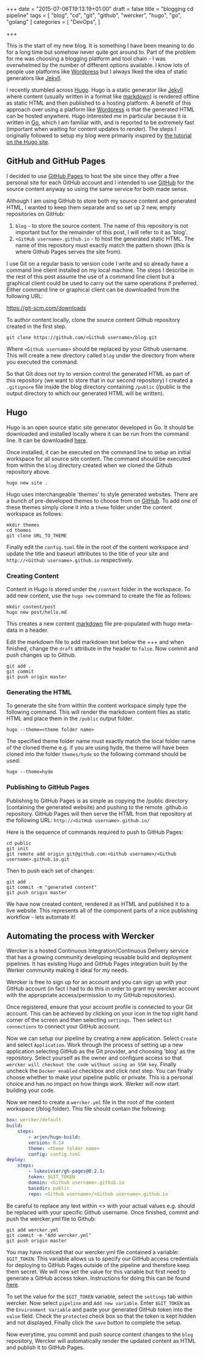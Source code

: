 +++
date = "2015-07-06T19:13:19+01:00"
draft = false
title = "blogging cd pipeline"
tags = [ "blog", "cd", "git", "github", "wercker", "hugo", "go", "golang" ]
categories = [
  "DevOps",
]

+++

This is the start of my new blog.  It is something I have been meaning to do for a long time but somehow never quite got around to.  Part of the problem for me was choosing a blogging platform and tool chain - I was overwhelmed by the number of different options available.  I know lots of people use platforms like [Wordpress] but I always liked the idea of static generators like [Jekyll].

I recently stumbled across [Hugo].  Hugo is a static generator like [Jekyll] where content (usually written in a format like [markdown](https://en.wikipedia.org/wiki/Markdown)) is rendered offline as static HTML and then published to a hosting platform.  A benefit of this approach over using a platform like [Wordpress] is that the generated HTML can be hosted anywhere.  Hugo interested me in particular because it is written in [Go], which I am familiar with, and is reported to be extremely fast (important when waiting for content updates to render).  The steps I originally followed to setup my blog were primarily inspired by [the tutorial on the Hugo site](http://gohugo.io/tutorials/automated-deployments/). 

## GitHub and GitHub Pages

I decided to use [GitHub Pages](https://pages.github.com/) to host the site since they offer a free personal site for each GitHub account and I intended to use [GitHub](http://github.com) for the source content anyway so using the same service for both made sense.

Although I am using GitHub to store both my source content and generated HTML, I wanted to keep them separate and so set up 2 new, empty repositories on GitHub:

1. `blog` - to store the source content.  The name of this repository is not important but for the remainder of this post, I will refer to it as 'blog'.
1. `<GitHub username>.github.io` - to host the generated static HTML.  The name of this repository must exactly match the pattern shown (this is where Github Pages serves the site from).

I use Git on a regular basis to version code I write and so already have a command line client installed on my local machine.  The steps I describe in the rest of this post assume the use of a command line client but a graphical client could be used to carry out the same operations if preferred.  Either command line or graphical client can be downloaded from the following URL:

https://git-scm.com/downloads

To author content locally, clone the source content Github repository created in the first step.

	git clone https://github.com/<Github username>/blog.git

Where `<Github username>` should be replaced by your Github username.  This will create a new directory called `blog` under the directory from where you executed the command.

So that Git does not try to version control the generated HTML as part of this repository (we want to store that in our second repository) I created a `.gitignore` file inside the blog directory containing `/public` (/public is the output directory to which our generated HTML will be written).

## Hugo

Hugo is an open source static site generator developed in Go.  It should be downloaded and installed locally where it can be run from the command line.  It can be downloaded [here](https://github.com/spf13/hugo/releases).

Once installed, it can be executed on the command line to setup an initial workspace for all source site content.  The command should be executed from within the `blog` directory created when we cloned the Github repository above. 

	hugo new site .

Hugo uses interchangeable 'themes' to style generated websites.  There are a bunch of pre-developed themes to choose from on [GitHub](https://github.com/spf13/hugoThemes/).  To add one of these themes simply clone it into a `theme` folder under the content workspace as follows:

	mkdir themes
	cd themes
	git clone URL_TO_THEME 

Finally edit the `config.toml` file in the root of the content workspace and update the title and baseurl attributes to the title of your site and `http://<Github username>.github.io` respectively.
	
### Creating Content

Content in Hugo is stored under the `/content` folder in the workspace.  To add new content, use the `hugo new` command to create the file as follows: 

	mkdir content/post
	hugo new post/hello.md

This creates a new content [markdown](https://en.wikipedia.org/wiki/Markdown) file pre-populated with hugo meta-data in a header.

Edit the markdown file to add markdown text below the +++ and when finished, change the `draft` attribute in the header to `false`.  Now commit and push changes up to Github.

	git add .
	git commit
	git push origin master
	
### Generating the HTML

To generate the site from within the content workspace simply type the following command.  This will render the markdown content files as static HTML and place them in the `/public` output folder.

	hugo --theme=<theme folder name>

The specified theme folder name must exactly match the local folder name of the cloned theme e.g. if you are using hyde, the theme will have been cloned into the folder `themes/hyde` so the following command should be used:

	hugo --theme=hyde

### Publishing to GitHub Pages

Publishing to GitHub Pages is as simple as copying the /public directory (containing the generated website) and pushing to the remote <github username>.github.io repository.  GitHub Pages will then serve the HTML from that repository at the following URL: `http://<GitHub username>.github.io/`

Here is the sequence of commands required to push to GitHub Pages:

	cd public
	git init
	git remote add origin git@github.com:<Github username>/<Github username>.github.io.git

Then to push each set of changes:
	
	git add .
	git commit -m "generated content"
	git push origin master

We have now created content, rendered it as HTML and published it to a live website.  This represents all of the component parts of a nice publishing workflow - lets automate it!

## Automating the process with Wercker

Wercker is a hosted Continuous Integration/Continuous Delivery service that has a growing community developing reusable build and deployment pipelines.  It has existing Hugo and GitHub Pages integration built by the Werker community making it ideal for my needs.

Wercker is free to sign up for an account and you can sign up with your GitHub account (in fact I had to do this in order to grant my wercker account with the appropriate access/permission to my GitHub repositories).

Once registered, ensure that your account profile is connected to your Git account.  This can be achieved by clicking on your icon in the top right hand corner of the screen and then selecting `settings`.  Then select `Git connections` to connect your GitHub account.

Now we can setup our pipeline by creating a new application.  Select `Create` and select `Application`.  Work through the process of setting up a new application selecting GitHub as the Git provider, and choosing 'blog' as the repository.  Select yourself as the owner and configure access so that `wercker will checkout the code without using an SSH key`.  Finally uncheck the `Docker enabled` checkbox and click next step.  You can finally choose whether to make your pipeline public or private.  This is a personal choice and has no impact on how things work.  Werker will now start building your code.

Now we need to create a `wercker.yml` file in the root of the content workspace (/blog folder).  This file should contain the following:

``` yaml
box: wercker/default
build:
  	steps:
    	- arjen/hugo-build:
        version: 0.14
        theme: <theme folder name>
        config: config.toml
deploy:
  	steps:
   		- lukevivier/gh-pages@0.2.1:
       	token: $GIT_TOKEN
       	domain: <Github username>.github.io
       	basedir: public
       	repo: <Github username>/<Github username>.github.io
```

Be careful to replace any text within <> with your actual values e.g. <Github username> should be replaced with your specific Github username.  Once finished, commit and push the wercker.yml file to Github:

	git add wercker.yml
	git commit -m "Add wercker.yml"
	git push origin master

You may have noticed that our wercker.yml file contained a variable: `$GIT_TOKEN`.  This variable allows us to specify our GitHub access credentials for deploying to GitHub Pages outside of the pipeline and therefore keep them secret.  We will now set the value for this variable but first need to generate a GitHub access token.  Instructions for doing this can be found [here](https://help.github.com/articles/creating-an-access-token-for-command-line-use/).

To set the value for the `$GIT_TOKEN` variable, select the `settings` tab within wercker.  Now select `pipeline` and `Add new variable`.  Enter `$GIT_TOKEN` as the `Environment Variable` and paste your generated GitHub token into the `value` field.  Check the `protected` check box so that the token is kept hidden and not displayed.  Finally click the `save` button to complete the setup.  

Now everytime, you commit and push source content changes to the `blog` repository, Wercker will automatically render the updated content as HTML and publish it to GitHub Pages.


[Wordpress]: https://wordpress.com/
[Jekyll]: http://jekyllrb.com/
[Hugo]: http://gohugo.io
[Go]: https://golang.org/
